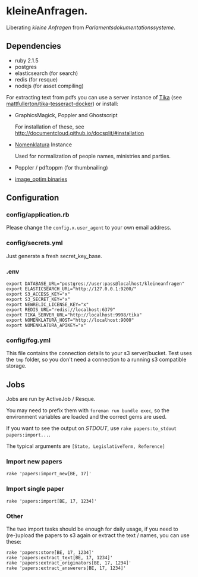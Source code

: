 kleineAnfragen.
===============

Liberating *kleine Anfragen* from *Parlamentsdokumentationssysteme*.

Dependencies
------------

* ruby 2.1.5
* postgres
* elasticsearch (for search)
* redis (for resque)
* nodejs (for asset compiling)

For extracting text from pdfs you can use a server instance of [Tika](http://tika.apache.org) (see [mattfullerton/tika-tesseract-docker](https://github.com/mattfullerton/tika-tesseract-docker)) or install:

* GraphicsMagick, Poppler and Ghostscript

  For installation of these, see http://documentcloud.github.io/docsplit/#installation

* [Nomenklatura](https://github.com/pudo/nomenklatura) Instance

  Used for normalization of people names, ministries and parties.

* Poppler / pdftoppm (for thumbnailing)
* [image_optim binaries](https://github.com/toy/image_optim#binaries-installation)

Configuration
-------------

### config/application.rb
Please change the `config.x.user_agent` to your own email address.

### config/secrets.yml
Just generate a fresh secret_key_base.

### .env

    export DATABASE_URL="postgres://user:pass@localhost/kleineanfragen"
    export ELASTICSEARCH_URL="http://127.0.0.1:9200/"
    export S3_ACCESS_KEY="x"
    export S3_SECRET_KEY="x"
    export NEWRELIC_LICENSE_KEY="x"
    export REDIS_URL="redis://localhost:6379"
    export TIKA_SERVER_URL="http://localhost:9998/tika"
    export NOMENKLATURA_HOST="http://localhost:9000"
    export NOMENKLATURA_APIKEY="x"

### config/fog.yml

This file contains the connection details to your s3 server/bucket. Test uses the `tmp` folder, so you don't need a connection to a running s3 compatible storage.

Jobs
----
Jobs are run by ActiveJob / Resque.

You may need to prefix them with `foreman run bundle exec`, so the environment variables are loaded and the correct gems are used.

If you want to see the output on _STDOUT_, use `rake papers:to_stdout papers:import...`.

The typical arguments are `[State, LegislativeTerm, Reference]`

### Import new papers

    rake 'papers:import_new[BE, 17]'

### Import single paper

    rake 'papers:import[BE, 17, 1234]'

### Other

The two import tasks should be enough for daily usage, if you need to (re-)upload the papers to s3 again or extract the text / names, you can use these:

    rake 'papers:store[BE, 17, 1234]'
    rake 'papers:extract_text[BE, 17, 1234]'
    rake 'papers:extract_originators[BE, 17, 1234]'
    rake 'papers:extract_answerers[BE, 17, 1234]'